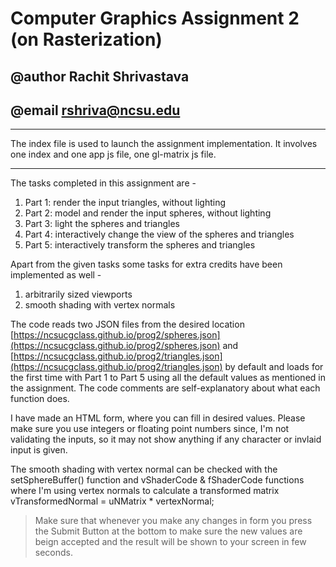 # Computer Graphics Assignment 2 (on Rasterization)
## @author Rachit Shrivastava
## @email rshriva@ncsu.edu

---

The index file is used to launch the assignment implementation. It involves one index and one app js file, one gl-matrix js file.

---

The tasks completed in this assignment are - 

1. Part 1: render the input triangles, without lighting
2. Part 2: model and render the input spheres, without lighting
3. Part 3: light the spheres and triangles
4. Part 4: interactively change the view of the spheres and triangles
5. Part 5: interactively transform the spheres and triangles

Apart from the given tasks some tasks for extra credits have been implemented as well - 
1. arbitrarily sized viewports
2. smooth shading with vertex normals

The code reads two JSON files from the desired location [https://ncsucgclass.github.io/prog2/spheres.json](https://ncsucgclass.github.io/prog2/spheres.json) and [https://ncsucgclass.github.io/prog2/triangles.json](https://ncsucgclass.github.io/prog2/triangles.json) by default and loads for the first time with Part 1 to Part 5 using all the default values as mentioned in the assignment. The code comments are self-explanatory about what each function does.

I have made an HTML form, where you can fill in desired values. Please make sure you use integers or floating point numbers since, I'm not validating the inputs, so it may not show anything if any character or invlaid input is given.

The smooth shading with vertex normal can be checked with the setSphereBuffer() function and vShaderCode & fShaderCode functions where I'm using vertex normals to calculate a transformed matrix vTransformedNormal = uNMatrix * vertexNormal;

> Make sure that whenever you make any changes in form you press the Submit Button at the bottom to make sure the new values are beign accepted and the result will be shown to your screen in few seconds.